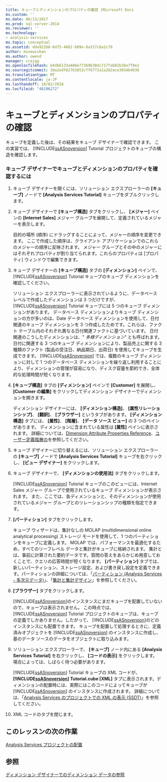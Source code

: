 ```yaml
---
title: キューブとディメンションのプロパティの確認 |Microsoft Docs
ms.custom: ''
ms.date: 06/13/2017
ms.prod: sql-server-2014
ms.reviewer: ''
ms.technology:
- analysis-services
ms.topic: conceptual
ms.assetid: dda922b8-6d75-4662-b09e-8a317c6a1c70
author: minewiskan
ms.author: owend
manager: craigg
ms.openlocfilehash: b4db6133a486e77369630dc717fab02b3be7f8e2
ms.sourcegitcommit: 3da2edf82763852cff6772a1a282ace3034b4936
ms.translationtype: MT
ms.contentlocale: ja-JP
ms.lasthandoff: 10/02/2018
ms.locfileid: "48196272"
---
```

# <a name="reviewing-cube-and-dimension-properties"></a>キューブとディメンションのプロパティの確認
  キューブを定義した後は、その結果をキューブ デザイナーで確認できます。 この実習では、 [!INCLUDE[ssASnoversion](../includes/ssasnoversion-md.md)] Tutorial プロジェクトのキューブの構造を確認します。  
  
### <a name="to-review-cube-and-dimension-properties-in-cube-designer"></a>キューブ デザイナーでキューブとディメンションのプロパティを確認するには  
  
1.  キューブ デザイナーを開くには、ソリューション エクスプローラーの **[キューブ]** ノードで **[Analysis Services Tutorial]** キューブをダブルクリックします。  
  
2.  キューブ デザイナーで **[キューブ構造]** タブをクリックし、 **[メジャー]** ペインの **[Internet Sales]** メジャー グループを展開して、定義されているメジャーを表示します。  
  
     目的の場所 (順序) にドラッグすることによって、メジャーの順序を変更できます。 ここで作成した順序は、クライアント アプリケーションでのこれらのメジャーの順序に反映されます。 メジャー グループとその中のメジャーにはそれぞれプロパティが割り当てられます。これらのプロパティは [プロパティ] ウィンドウで編集できます。  
  
3.  キューブ デザイナーの **[キューブ構造]** タブの **[ディメンション]** ペインで、 [!INCLUDE[ssASnoversion](../includes/ssasnoversion-md.md)] Tutorial キューブのキューブ ディメンションを確認してください。  
  
     ソリューション エクスプローラーに表示されているように、データベース レベルで作成したディメンションは 3 つだけですが、 [!INCLUDE[ssASnoversion](../includes/ssasnoversion-md.md)] Tutorial キューブには 5 つのキューブ ディメンションがあります。 データベース ディメンションよりキューブ ディメンションの方が多いのは、Date データベース ディメンションを使用して、日付関連のキューブ ディメンションを 3 つ作成したためです。これらは、ファクト テーブル内のそれぞれ異なる日付関連ファクトに基づいています。 日付関連のこうしたディメンションは、" *多様ディメンション*" とも呼ばれます。 日付に関連する 3 つのキューブ ディメンションにより、製品売上に関する 3 種類のファクト (製品の受注日、納品期日、出荷日) を使用してキューブを生成できます。 [!INCLUDE[ssASnoversion](../includes/ssasnoversion-md.md)] では、複数のキューブ ディメンションに対して 1 つのデータベース ディメンションを繰り返し利用することにより、ディメンションの管理が容易になり、ディスク容量を節約でき、全体的な処理時間が短くなります。  
  
4.  **[キューブ構造]** タブの **[ディメンション]** ペインで **[Customer]** を展開し、 **[Customer の編集]** をクリックしてディメンション デザイナーでディメンションを開きます。  
  
     ディメンション デザイナーには、 **[ディメンション構造]**、 **[属性リレーションシップ]**、 **[翻訳]**、 **[ブラウザー]** というタブがあります。 **[ディメンション構造]** タブには、 **[属性]**、 **[階層]**、 **[データ ソース ビュー]** の 3 つのペインがあります。 ディメンションに含まれている属性は **[属性]** ペインに表示されます。 詳細については、[Dimension Attribute Properties Reference](multidimensional-models/dimension-attribute-properties-reference.md)、[ユーザー定義階層の](multidimensional-models/user-defined-hierarchies-create.md)を参照してください。  
  
5.  キューブ デザイナーに切り替えるには、ソリューション エクスプローラーの **[キューブ]** ノードで **[Analysis Services Tutorial]** キューブを右クリックし、 **[ビュー デザイナー]** をクリックします。  
  
6.  キューブ デザイナーで、 **[ディメンションの使用法]** タブをクリックします。  
  
     [!INCLUDE[ssASnoversion](../includes/ssasnoversion-md.md)] Tutorial キューブのこのビューには、Internet Sales メジャー グループで使用されているキューブ ディメンションが表示されます。 また、ここでは、各ディメンションと、そのディメンションが使用されているメジャー グループとのリレーションシップの種類を指定できます。  
  
7.  **[パーティション]** タブをクリックします。  
  
     キューブ ウィザードは、集計なしの MOLAP (multidimensional online analytical processing) ストレージ モードを使用して、1 つのパーティションをキューブに定義します。 MOLAP では、パフォーマンスを最適化するため、すべてのリーフレベル データと集計がキューブに格納されます。 集計とは、事前に計算された要約データです。質問の答えをあらかじめ用意しておくことで、クエリの応答時間が短くなります。 **[パーティション]** タブでは、新しいパーティション、ストレージ設定、および書き戻し設定を定義できます。パーティションの詳細については、「[パーティション (Analysis Services - 多次元データ)](multidimensional-models-olap-logical-cube-objects/partitions-analysis-services-multidimensional-data.md)」、「[集計と集計デザイン](multidimensional-models-olap-logical-cube-objects/aggregations-and-aggregation-designs.md)」を参照してください。  
  
8.  **[ブラウザー]** タブをクリックします。  
  
     [!INCLUDE[ssASnoversion](../includes/ssasnoversion-md.md)]のインスタンスにまだキューブを配置していないので、キューブは表示されません。 この時点では、 [!INCLUDE[ssASnoversion](../includes/ssasnoversion-md.md)] Tutorial プロジェクトのキューブは、キューブの定義でしかありません。したがって、 [!INCLUDE[ssASnoversion](../includes/ssasnoversion-md.md)]のどのインスタンスにも配置できます。 キューブを配置して処理するときに、定義済みオブジェクトを [!INCLUDE[ssASnoversion](../includes/ssasnoversion-md.md)] のインスタンスに作成し、基のデータ ソースのデータをオブジェクトに取り込みます。  
  
9. ソリューション エクスプローラーで、 **[キューブ]** ノード内にある **[Analysis Services Tutorial]** を右クリックし、 **[コードの表示]** をクリックします。 場合によっては、しばらく待つ必要があります。  
  
     [!INCLUDE[ssASnoversion](../includes/ssasnoversion-md.md)] Tutorial キューブの XML コードが、 **[!INCLUDE[ssASnoversion](../includes/ssasnoversion-md.md)] Tutorial.cube [XML]** タブに表示されます。ディメンションの配置時には、実際にはこのコードによってキューブが [!INCLUDE[ssASnoversion](../includes/ssasnoversion-md.md)] のインスタンスに作成されます。 詳細については、「[Analysis Services のプロジェクトでの XML の表示 (SSDT)](multidimensional-models/view-the-xml-for-an-analysis-services-project-ssdt.md)」を参照してください。  
  
10. XML コードのタブを閉じます。  
  
## <a name="next-task-in-lesson"></a>このレッスンの次の作業  
 [Analysis Services プロジェクトの配置](lesson-2-5-deploying-an-analysis-services-project.md)  
  
## <a name="see-also"></a>参照  
 [ディメンション デザイナーでのディメンション データの参照](multidimensional-models/database-dimensions-browse-dimension-data-in-dimension-designer.md)  
  
  
